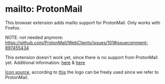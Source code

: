 # mailto: ProtonMail
This browser extension adds mailto support for ProtonMail. Only works with Firefox.

NOTE: not needed anymore: https://github.com/ProtonMail/WebClients/issues/101#issuecomment-897455434

This extension doesn't work yet, since there is no support from ProtonMail yet.
Additional information: [here](https://github.com/ProtonMail/WebClient/issues/101) & [here](https://github.com/ProtonMail/WebClient/pull/113)

[Icon source](https://protonmail.com/images/media/logos/protonmail-sign-purple.png),
according to [this](https://protonmail.com/media-kit) the logo can be freely used since we refer to ProtonMail.
